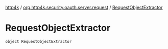 [http4k](../index.md) / [org.http4k.security.oauth.server.request](index.md) / [RequestObjectExtractor](./-request-object-extractor.md)

# RequestObjectExtractor

`object RequestObjectExtractor`